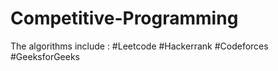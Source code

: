 # Competitive-Programming
The algorithms include :
#Leetcode 
#Hackerrank
#Codeforces
#GeeksforGeeks
